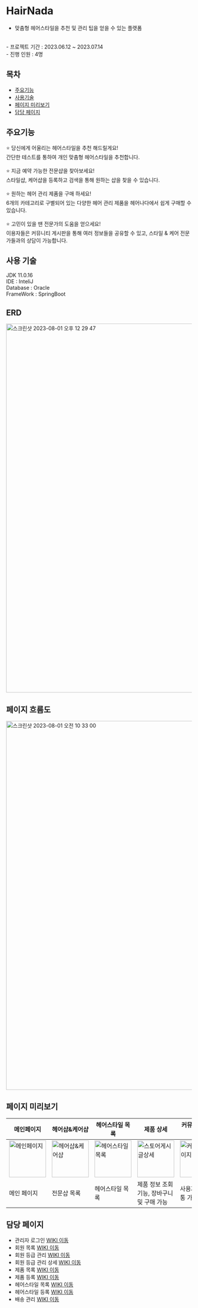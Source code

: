 # HairNada
- 맞춤형 헤어스타일을 추천 및 관리 팁을 얻을 수 있는 플랫폼
<br/>
- 프로젝트 기간 : 2023.06.12 ~ 2023.07.14
<br/>
- 진행 인원 : 4명

## 목차
- [주요기능](#주요기능)
- [사용기술](#사용-기술)
- [페이지 미리보기](#페이지-미리보기)
- [담당 페이지](#담당-페이지)


## 주요기능
⭐️ 당신에게 어울리는 헤어스타일을 추천 해드릴게요!
<br/>
 간단한 테스트를 통하여 개인 맞춤형 헤어스타일을 추천합니다. <br/>
 <br/>
⭐️ 지금 예약 가능한 전문샵을 찾아보세요! <br/>
 스타일샵, 케어샵을 등록하고 검색을 통해 원하는 샵을 찾을 수 있습니다. <br/>
 <br/>
⭐️ 원하는 헤어 관리 제품을 구매 하세요! <br/>
 6개의 카테고리로 구별되어 있는 다양한 헤어 관리 제품을 헤어나다에서 쉽게 구매할 수 있습니다. <br/>
 <br/>
⭐️ 고민이 있을 땐 전문가의 도움을 얻으세요! <br/>
 이용자들은 커뮤니티 게시판을 통해 여러 정보들을 공유할 수 있고, 스타일 & 케어 전문가들과의 상담이 가능합니다.

 ## 사용 기술
JDK 11.0.16 <br/>
IDE : InteliJ <br/>
Database : Oracle <br/>
FrameWork : SpringBoot

## ERD
<img width="1000" alt="스크린샷 2023-08-01 오후 12 29 47" src="https://github.com/pandang-test/jspProject02/assets/126428434/0939ccb2-8289-4a61-9894-c759e4811634">

## 페이지 흐름도
<img width="1000" alt="스크린샷 2023-08-01 오전 10 33 00" src="https://github.com/pandang-test/jspProject02/assets/126428434/0244eb12-f640-4b0a-87c7-e3c2cda02518">

## 페이지 미리보기
|메인페이지|헤어샵&케어샵|헤어스타일 목록|제품 상세|커뮤니티 페이지|마이페이지|구매페이지|
|------|-------|--------|-----|--------|-----|-----|
|<img width="100" alt="메인페이지" src="https://github.com/pandang-test/jspProject02/assets/126428434/e7c2ca59-5ec2-488f-9795-1265722946cf">|<img width="100" alt="헤어샵&케어샵" src="https://github.com/pandang-test/jspProject02/assets/126428434/00611c75-6b5d-4ef7-b976-52f5a77f5558">|<img width="100" alt="헤어스타일 목록" src="https://github.com/pandang-test/jspProject02/assets/126428434/23e3198c-5c60-40ba-ba85-8587eff62602">|<img width="100" alt="스토어게시글상세" src="https://github.com/pandang-test/jspProject02/assets/126428434/bc12eae3-8199-4b49-b074-c6064ac98027">|<img width="100" alt="커뮤니티페이지" src="https://github.com/pandang-test/jspProject02/assets/126428434/527d220e-6fc8-4a01-b07a-389076608166">|<img width="100" alt="마이페이지" src="https://github.com/pandang-test/jspProject02/assets/126428434/4b5e40e2-dbfb-415f-9443-40780f150049">|<img width="100" alt="구매페이지" src="https://github.com/pandang-test/jspProject02/assets/126428434/dc54cfde-c915-4fce-9452-7d3a9eaab606">|
|메인 페이지|전문샵 목록|헤어스타일 목록|제품 정보 조회기능, 장바구니 및 구매 가능|사용자들간 소통 가능|내 정보 수정 가능|api연결을 통한 상품 구매|

## 담당 페이지
- 관리자 로그인 [WIKI 이동](https://github.com/leegaeuni/HairNada/wiki/%EC%A3%BC%EC%9A%94%EA%B8%B0%EB%8A%A5-%EC%86%8C%EA%B0%9C(%EA%B4%80%EB%A6%AC%EC%9E%90-%EB%A1%9C%EA%B7%B8%EC%9D%B8)) <br/>
- 회원 목록 [WIKI 이동](https://github.com/leegaeuni/HairNada/wiki/%EC%A3%BC%EC%9A%94%EA%B8%B0%EB%8A%A5-%EC%86%8C%EA%B0%9C(%ED%9A%8C%EC%9B%90-%EA%B4%80%EB%A6%AC)) <br/>
- 회원 등급 관리 [WIKI 이동](https://github.com/leegaeuni/HairNada/wiki/%EC%A3%BC%EC%9A%94%EA%B8%B0%EB%8A%A5-%EC%86%8C%EA%B0%9C(%ED%9A%8C%EC%9B%90-%EB%93%B1%EA%B8%89-%EA%B4%80%EB%A6%AC)) <br/>
- 회원 등급 관리 상세 [WIKI 이동](https://github.com/leegaeuni/HairNada/wiki/%EC%A3%BC%EC%9A%94%EA%B8%B0%EB%8A%A5-%EC%86%8C%EA%B0%9C(%ED%9A%8C%EC%9B%90-%EB%93%B1%EA%B8%89-%EA%B4%80%EB%A6%AC-%EC%83%81%EC%84%B8%ED%8E%98%EC%9D%B4%EC%A7%80)) <br/>
- 제품 목록 [WIKI 이동](https://github.com/leegaeuni/HairNada/wiki/%EC%A3%BC%EC%9A%94%EA%B8%B0%EB%8A%A5-%EC%86%8C%EA%B0%9C(%EC%A0%9C%ED%92%88-%EB%AA%A9%EB%A1%9D)) <br/>
- 제품 등록 [WIKI 이동](https://github.com/leegaeuni/HairNada/wiki/%EC%A3%BC%EC%9A%94%EA%B8%B0%EB%8A%A5-%EC%86%8C%EA%B0%9C(%EC%A0%9C%ED%92%88-%EB%93%B1%EB%A1%9D-%EB%B0%8F-%EC%88%98%EC%A0%95)) <br/>
- 헤어스타일 목록 [WIKI 이동](https://github.com/leegaeuni/pandang/wiki/%EC%A3%BC%EC%9A%94%EA%B8%B0%EB%8A%A5-%EC%86%8C%EA%B0%9C(%EC%8A%A4%ED%86%A0%EC%96%B4-%EA%B2%8C%EC%8B%9C%EA%B8%80-%EC%83%81%EC%84%B8%EB%B3%B4%EA%B8%B0)) <br/>
- 헤어스타일 등록 [WIKI 이동](https://github.com/leegaeuni/pandang/wiki/%EC%A3%BC%EC%9A%94%EA%B8%B0%EB%8A%A5-%EC%86%8C%EA%B0%9C(%EC%8A%A4%ED%86%A0%EC%96%B4-%EA%B2%8C%EC%8B%9C%EA%B8%80-%EC%83%81%EC%84%B8%EB%B3%B4%EA%B8%B0)) <br/>
- 배송 관리 [WIKI 이동](https://github.com/leegaeuni/pandang/wiki/%EC%A3%BC%EC%9A%94%EA%B8%B0%EB%8A%A5-%EC%86%8C%EA%B0%9C(%EC%8A%A4%ED%86%A0%EC%96%B4-%EA%B2%8C%EC%8B%9C%EA%B8%80-%EC%83%81%EC%84%B8%EB%B3%B4%EA%B8%B0)) <br/>






